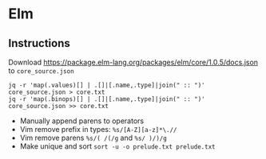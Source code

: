 # Elm

## Instructions

Download <https://package.elm-lang.org/packages/elm/core/1.0.5/docs.json> to `core_source.json`

```shell
jq -r 'map(.values)[] | .[]|[.name,.type]|join(" :: ")' core_source.json > core.txt
jq -r 'map(.binops)[] | .[]|[.name,.type]|join(" :: ")' core_source.json >> core.txt
```

- Manually append parens to operators
- Vim remove prefix in types: `%s/[A-Z][a-z]*\.//`
- Vim remove parens `%s/( /(/g` and `%s/ )/)/g`
- Make unique and sort `sort -u -o prelude.txt prelude.txt`
